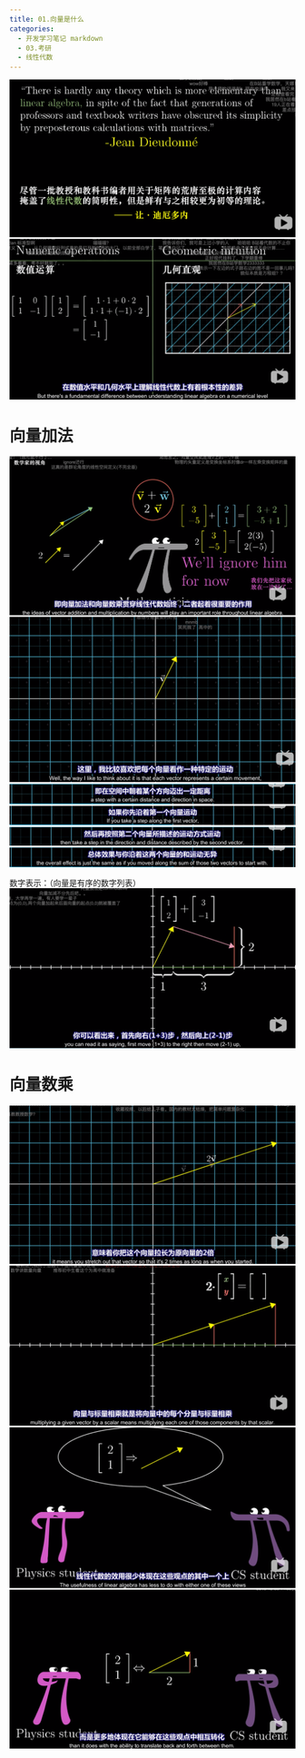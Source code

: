 ```yaml
---
title: 01.向量是什么
categories:
  - 开发学习笔记 markdown
  - 03.考研
  - 线性代数
---
```

![屏幕快照 2019-10-24 上午10.00.30](https://raw.githubusercontent.com/ayrikiya/pic-store/main/ky/%E5%B1%8F%E5%B9%95%E5%BF%AB%E7%85%A7%202019-10-24%20%E4%B8%8A%E5%8D%8810.00.30.png)![屏幕快照 2019-10-24 上午10.01.52](https://raw.githubusercontent.com/ayrikiya/pic-store/main/ky/%E5%B1%8F%E5%B9%95%E5%BF%AB%E7%85%A7%202019-10-24%20%E4%B8%8A%E5%8D%8810.01.52.png)

# 向量加法
![屏幕快照 2019-10-24 上午10.05.31](https://raw.githubusercontent.com/ayrikiya/pic-store/main/ky/%E5%B1%8F%E5%B9%95%E5%BF%AB%E7%85%A7%202019-10-24%20%E4%B8%8A%E5%8D%8810.05.31.png)
![屏幕快照 2019-10-24 上午10.09.33](https://raw.githubusercontent.com/ayrikiya/pic-store/main/ky/%E5%B1%8F%E5%B9%95%E5%BF%AB%E7%85%A7%202019-10-24%20%E4%B8%8A%E5%8D%8810.09.33.png)
![屏幕快照 2019-10-24 上午10.09.56](https://raw.githubusercontent.com/ayrikiya/pic-store/main/ky/%E5%B1%8F%E5%B9%95%E5%BF%AB%E7%85%A7%202019-10-24%20%E4%B8%8A%E5%8D%8810.09.56.png)
![屏幕快照 2019-10-24 上午10.10.23](https://raw.githubusercontent.com/ayrikiya/pic-store/main/ky/%E5%B1%8F%E5%B9%95%E5%BF%AB%E7%85%A7%202019-10-24%20%E4%B8%8A%E5%8D%8810.10.23.png)
![屏幕快照 2019-10-24 上午10.10.41](https://raw.githubusercontent.com/ayrikiya/pic-store/main/ky/%E5%B1%8F%E5%B9%95%E5%BF%AB%E7%85%A7%202019-10-24%20%E4%B8%8A%E5%8D%8810.10.41.png)
![屏幕快照 2019-10-24 上午10.11.00](https://raw.githubusercontent.com/ayrikiya/pic-store/main/ky/%E5%B1%8F%E5%B9%95%E5%BF%AB%E7%85%A7%202019-10-24%20%E4%B8%8A%E5%8D%8810.11.00.png)

数字表示：（向量是有序的数字列表）
![屏幕快照 2019-10-24 上午10.12.08](https://raw.githubusercontent.com/ayrikiya/pic-store/main/ky/%E5%B1%8F%E5%B9%95%E5%BF%AB%E7%85%A7%202019-10-24%20%E4%B8%8A%E5%8D%8810.12.08.png)

# 向量数乘
![屏幕快照 2019-10-24 上午10.14.09](https://raw.githubusercontent.com/ayrikiya/pic-store/main/ky/%E5%B1%8F%E5%B9%95%E5%BF%AB%E7%85%A7%202019-10-24%20%E4%B8%8A%E5%8D%8810.14.09.png)
![屏幕快照 2019-10-24 上午10.15.51](https://raw.githubusercontent.com/ayrikiya/pic-store/main/ky/%E5%B1%8F%E5%B9%95%E5%BF%AB%E7%85%A7%202019-10-24%20%E4%B8%8A%E5%8D%8810.15.51.png)
![屏幕快照 2019-10-24 上午10.16.54](https://raw.githubusercontent.com/ayrikiya/pic-store/main/ky/%E5%B1%8F%E5%B9%95%E5%BF%AB%E7%85%A7%202019-10-24%20%E4%B8%8A%E5%8D%8810.16.54.png)
![屏幕快照 2019-10-24 上午10.17.07](https://raw.githubusercontent.com/ayrikiya/pic-store/main/ky/%E5%B1%8F%E5%B9%95%E5%BF%AB%E7%85%A7%202019-10-24%20%E4%B8%8A%E5%8D%8810.17.07.png)

